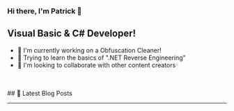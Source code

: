 ### Hi there, I'm Patrick 👋

## Visual Basic & C# Developer!
- 🔭 I'm currently working on a Obfuscation Cleaner!
- 🌱 Trying to learn the basics of ".NET Reverse Engineering"
- 👯 I'm looking to collaborate with other content creators

<br />
<br />
## 📕 Latest Blog Posts
<!-- BLOG-POST-LIST:START -->
<!-- BLOG-POST-LIST:END -->

---
